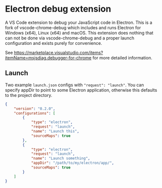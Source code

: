 # Electron debug extension

A VS Code extension to debug your JavaScript code in Electron.
This is a fork of vscode-chrome-debug which includes and runs Electron for Windows (x64), Linux (x64) and macOS. This extension does nothing that can not be done via vscode-chrome-debug and a proper launch configuration and exists purely for convenience.

See https://marketplace.visualstudio.com/items?itemName=msjsdiag.debugger-for-chrome for more detailed information.

## Launch
Two example `launch.json` configs with `"request": "launch"`. You can specify appDir to point to some Electron application, otherwise this defaults to the
project directory.
```json
{
    "version": "0.2.0",
    "configurations": [
        {
            "type": "electron",
            "request": "launch",
            "name": "Launch this",
            "sourceMaps": true
        },
        {
            "type": "electron",
            "request": "launch",
            "name": "Launch something",
            "appDir": "/path/to/my/electron/app/",
            "sourceMaps": true
        }
    ]
}
```

